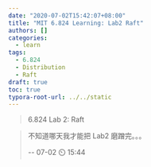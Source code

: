 ```yaml
---
date: "2020-07-02T15:42:07+08:00"
title: "MIT 6.824 Learning: Lab2 Raft"
authors: []
categories:
  - learn
tags:
  - 6.824
  - Distribution
  - Raft
draft: true
toc: true
typora-root-url: ../../static
---
```


>  6.824 Lab 2: Raft

> 不知道哪天我才能把 Lab2 磨蹭完。。。
>
> -\- 07-02 :timer_clock: 15:44